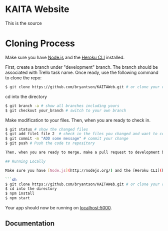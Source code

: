 # KAITA Website

This is the source 

# Cloning Process

Make sure you have [Node.js](http://nodejs.org/) and the [Heroku CLI](https://cli.heroku.com/) installed.

First, create a branch under "development" branch. The branch should be associated with Trello task name. Once ready, use the following command to clone the repo:

```sh
$ git clone https://github.com/bryantson/KAITAWeb.git # or clone your own fork
```

cd into the directory


```sh
$ git branch -a # show all branches including yours
$ git checkout your_branch # switch to your own branch
```

Make modification to your files. Then, when you are ready to check in.

```sh
$ git status # show the changed files
$ git add file1 file 2  # check in the files you changed and want to commit
$ git commit -m "ADD some message" # commit your change
$ git push # Push the code to repository

Then, when you are ready to merge, make a pull request to development branch

## Running Locally

Make sure you have [Node.js](http://nodejs.org/) and the [Heroku CLI](https://cli.heroku.com/) installed.

```sh
$ git clone https://github.com/bryantson/KAITAWeb.git # or clone your own fork
$ cd into the directory
$ npm install
$ npm start
```

Your app should now be running on [localhost:5000](http://localhost:5000/).

## Documentation
